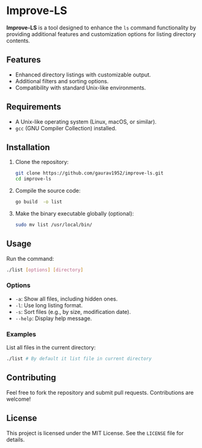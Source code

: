 # Improve-LS

**Improve-LS** is a tool designed to enhance the `ls` command functionality by providing additional features and customization options for listing directory contents.

## Features
- Enhanced directory listings with customizable output.
- Additional filters and sorting options.
- Compatibility with standard Unix-like environments.

## Requirements

- A Unix-like operating system (Linux, macOS, or similar).
- `gcc` (GNU Compiler Collection) installed.

## Installation

1. Clone the repository:
   ```bash
   git clone https://github.com/gaurav1952/improve-ls.git
   cd improve-ls
   ```

2. Compile the source code:
   ```bash
   go build  -o list 
   ```

3. Make the binary executable globally (optional):
   ```bash
   sudo mv list /usr/local/bin/
   ```

## Usage

Run the command:
```bash
./list [options] [directory]
```

### Options
- `-a`: Show all files, including hidden ones.
- `-l`: Use long listing format.
- `-s`: Sort files (e.g., by size, modification date).
- `--help`: Display help message.

### Examples
 List all files in the current directory:
```bash
./list # By default it list file in current directory
```


## Contributing

Feel free to fork the repository and submit pull requests. Contributions are welcome!

## License

This project is licensed under the MIT License. See the `LICENSE` file for details.

